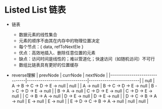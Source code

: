 # Listed List 链表

- 链表
  - 数据元素的线性集合
  - 元素的顺序不由其在内存中的物理位置决定
  - 每个节点：{ data, refToNextEle }
  - 优点：高效地插入、删除任意位置的元素
  - 缺点：访问时间是线性的；难以管道化；快速访问（如随机访问）不可行
  - 数组比链表具有更好的位置缓存

- reverse理解
  |            prevNode           |            currNode           |         nextNode         |
  |-------------------------------|-------------------------------|--------------------------|
  |                          null | A -> B -> C -> D -> E -> null |                     null |
  |                     A -> null | B -> C -> D -> E -> null      | B -> C -> D -> E -> null |
  |                B -> A -> null | C -> D -> E -> null           |      C -> D -> E -> null |
  |           C -> B -> A -> null | D -> E -> null                |           D -> E -> null |
  |      D -> C -> B -> A -> null | E -> null                     |                E -> null |
  | E -> D -> C -> B -> A -> null | null                          |                     null |
